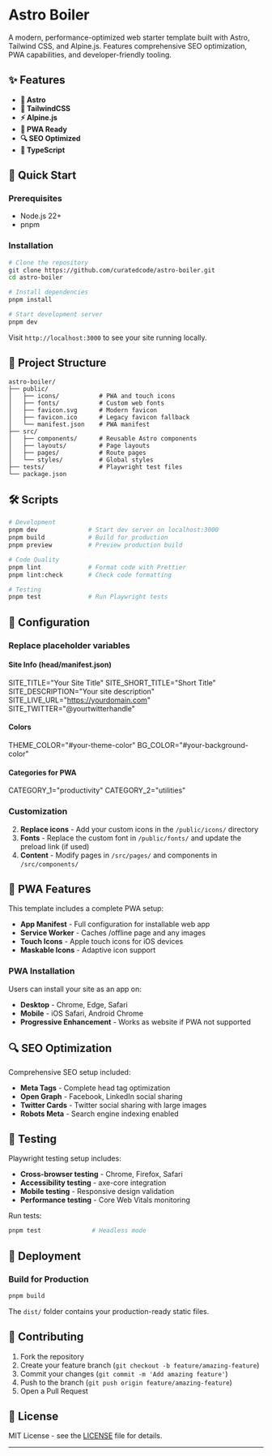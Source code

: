# Astro Boiler

A modern, performance-optimized web starter template built with Astro, Tailwind CSS, and Alpine.js. Features comprehensive SEO optimization, PWA capabilities, and developer-friendly tooling.

## ✨ Features

- **🚀 Astro**
- **🎨 TailwindCSS**
- **⚡ Alpine.js**
- **📱 PWA Ready**
- **🔍 SEO Optimized**
- **🎯 TypeScript**

## 🚀 Quick Start

### Prerequisites

- Node.js 22+
- pnpm

### Installation

```bash
# Clone the repository
git clone https://github.com/curatedcode/astro-boiler.git
cd astro-boiler

# Install dependencies
pnpm install

# Start development server
pnpm dev
```

Visit `http://localhost:3000` to see your site running locally.

## 📁 Project Structure

```
astro-boiler/
├── public/
│   ├── icons/           # PWA and touch icons
│   ├── fonts/           # Custom web fonts
│   ├── favicon.svg      # Modern favicon
│   ├── favicon.ico      # Legacy favicon fallback
│   └── manifest.json    # PWA manifest
├── src/
│   ├── components/      # Reusable Astro components
│   ├── layouts/         # Page layouts
│   ├── pages/           # Route pages
│   └── styles/          # Global styles
├── tests/               # Playwright test files
└── package.json
```

## 🛠 Scripts

```bash
# Development
pnpm dev              # Start dev server on localhost:3000
pnpm build            # Build for production
pnpm preview          # Preview production build

# Code Quality
pnpm lint             # Format code with Prettier
pnpm lint:check       # Check code formatting

# Testing
pnpm test             # Run Playwright tests
```

## 🔧 Configuration

### Replace placeholder variables

#### Site Info (head/manifest.json)

SITE_TITLE="Your Site Title"
SITE_SHORT_TITLE="Short Title"
SITE_DESCRIPTION="Your site description"
SITE_LIVE_URL="https://yourdomain.com"
SITE_TWITTER="@yourtwitterhandle"

#### Colors

THEME_COLOR="#your-theme-color"
BG_COLOR="#your-background-color"

#### Categories for PWA

CATEGORY_1="productivity"
CATEGORY_2="utilities"

### Customization

2. **Replace icons** - Add your custom icons in the `/public/icons/` directory
3. **Fonts** - Replace the custom font in `/public/fonts/` and update the preload link (if used)
4. **Content** - Modify pages in `/src/pages/` and components in `/src/components/`

## 📱 PWA Features

This template includes a complete PWA setup:

- **App Manifest** - Full configuration for installable web app
- **Service Worker** - Caches /offline page and any images
- **Touch Icons** - Apple touch icons for iOS devices
- **Maskable Icons** - Adaptive icon support

### PWA Installation

Users can install your site as an app on:

- **Desktop** - Chrome, Edge, Safari
- **Mobile** - iOS Safari, Android Chrome
- **Progressive Enhancement** - Works as website if PWA not supported

## 🔍 SEO Optimization

Comprehensive SEO setup included:

- **Meta Tags** - Complete head tag optimization
- **Open Graph** - Facebook, LinkedIn social sharing
- **Twitter Cards** - Twitter social sharing with large images
- **Robots Meta** - Search engine indexing enabled

## 🧪 Testing

Playwright testing setup includes:

- **Cross-browser testing** - Chrome, Firefox, Safari
- **Accessibility testing** - axe-core integration
- **Mobile testing** - Responsive design validation
- **Performance testing** - Core Web Vitals monitoring

Run tests:

```bash
pnpm test              # Headless mode
```

## 🚀 Deployment

### Build for Production

```bash
pnpm build
```

The `dist/` folder contains your production-ready static files.

## 🤝 Contributing

1. Fork the repository
2. Create your feature branch (`git checkout -b feature/amazing-feature`)
3. Commit your changes (`git commit -m 'Add amazing feature'`)
4. Push to the branch (`git push origin feature/amazing-feature`)
5. Open a Pull Request

## 📄 License

MIT License - see the [LICENSE](LICENSE) file for details.

---
